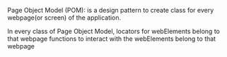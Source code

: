 Page Object Model (POM):
    is a design pattern to create class for every webpage(or screen) of the application.

In every class of Page Object Model,
    locators for webElements belong to that webpage
    functions to interact with the webElements belong to that webpage